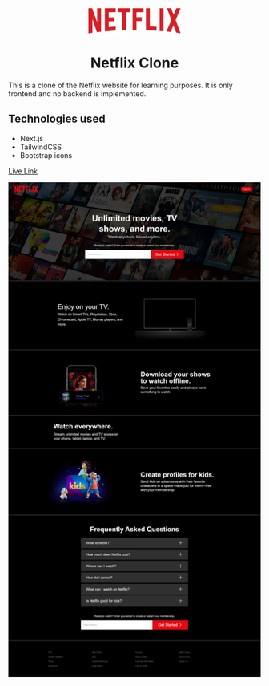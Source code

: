 <div style="text-align:center">
<img src="./public/logo.svg" height='50' alt="icon">
<h1>Netflix Clone</h1>
</div>

This is a clone of the Netflix website for learning purposes. It is only frontend and no backend is implemented.

## Technologies used

-   Next.js
-   TailwindCSS
-   Bootstrap icons

[Live Link](https://netclix.netlify.app)

<img src="./web-photo.png" alt="netflix">
